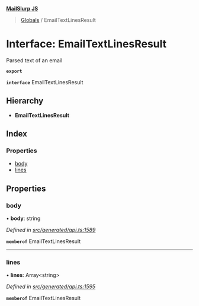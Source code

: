 **[MailSlurp JS](../README.md)**

> [Globals](../README.md) / EmailTextLinesResult

# Interface: EmailTextLinesResult

Parsed text of an email

**`export`** 

**`interface`** EmailTextLinesResult

## Hierarchy

* **EmailTextLinesResult**

## Index

### Properties

* [body](emailtextlinesresult.md#body)
* [lines](emailtextlinesresult.md#lines)

## Properties

### body

•  **body**: string

*Defined in [src/generated/api.ts:1589](https://github.com/mailslurp/mailslurp-client/blob/65d1444/src/generated/api.ts#L1589)*

**`memberof`** EmailTextLinesResult

___

### lines

•  **lines**: Array\<string>

*Defined in [src/generated/api.ts:1595](https://github.com/mailslurp/mailslurp-client/blob/65d1444/src/generated/api.ts#L1595)*

**`memberof`** EmailTextLinesResult
